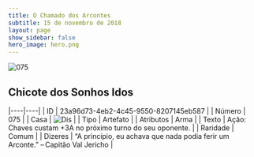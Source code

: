 ```yaml
---
title: O Chamado dos Arcontes
subtitle: 15 de novembro de 2018
layout: page
show_sidebar: false
hero_image: hero.png
---
```


![075](https://cdn.keyforgegame.com/media/card_front/pt/341_075_5WF77V8WRRPP_pt.png)

## Chicote dos Sonhos Idos

|----|----|
| ID | 23a96d73-4eb2-4c45-9550-8207145eb587 |
| Número | 075 |
| Casa | ![Dis](https://archonarcana.com/images/thumb/e/e8/Dis.png/22px-Dis.png "Dis") |
| Tipo | Artefato |
| Atributos | Arma |
| Texto | Ação: Chaves custam +3A no próximo turno do seu oponente. |
| Raridade | Comum |
| Dizeres | “A princípio, eu achava que nada podia  ferir um Arconte.” – Capitão Val Jericho |
